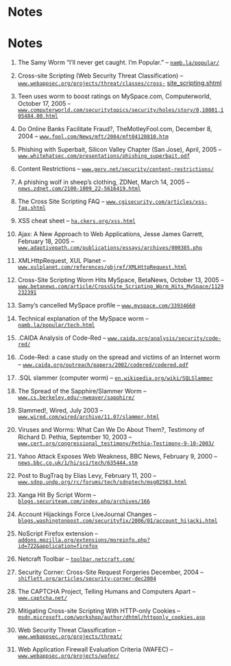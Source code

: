 # Notes

# Notes

1.  The Samy Worm “I’ll never get caught. I’m Popular.” – [`namb.la/popular/`](http://namb.la/popular/)

2.  Cross-site Scripting (Web Security Threat Classification) – [`www.webappsec.org/projects/threat/classes/cross-`](http://www.webappsec.org/projects/threat/classes/cross-site_scripting.shtml) [site_scripting.shtml](http://www.webappsec.org/projects/threat/classes/cross-site_scripting.shtml)

3.  Teen uses worm to boost ratings on MySpace.com, Computerworld, October 17, 2005 – [`www.computerworld.com/securitytopics/security/holes/story/0,10801,105484,00.html`](http://www.computerworld.com/securitytopics/security/holes/story/0%2C10801%2C105484%2C00.html)

4.  Do Online Banks Facilitate Fraud?, TheMotleyFool.com, December 8, 2004 – [`www.fool.com/News/mft/2004/mft04120810.htm`](http://www.fool.com/News/mft/2004/mft04120810.htm)

5.  Phishing with Superbait, Silicon Valley Chapter (San Jose), April, 2005 – [`www.whitehatsec.com/presentations/phishing_superbait.pdf`](http://www.whitehatsec.com/presentations/phishing_superbait.pdf)

6.  Content Restrictions – [`www.gerv.net/security/content-restrictions/`](http://www.gerv.net/security/content-restrictions/)

7.  A phishing wolf in sheep’s clothing, ZDNet, March 14, 2005 – [`news.zdnet.com/2100-1009_22-5616419.html`](http://news.zdnet.com/2100-1009_22-5616419.html)

8.  The Cross Site Scripting FAQ – [`www.cgisecurity.com/articles/xss-faq.shtml`](http://www.cgisecurity.com/articles/xss-faq.shtml)

9.  XSS cheat sheet – [`ha.ckers.org/xss.html`](http://ha.ckers.org/xss.html)

10.  Ajax: A New Approach to Web Applications, Jesse James Garrett, February 18, 2005 – [`www.adaptivepath.com/publications/essays/archives/000385.php`](http://www.adaptivepath.com/publications/essays/archives/000385.php)

11.  XMLHttpRequest, XUL Planet – [`www.xulplanet.com/references/objref/XMLHttpRequest.html`](http://www.xulplanet.com/references/objref/XMLHttpRequest.html)

12.  Cross-Site Scripting Worm Hits MySpace, BetaNews, October 13, 2005 – [`www.betanews.com/article/CrossSite_Scripting_Worm_Hits_MySpace/1129232391`](http://www.betanews.com/article/CrossSite_Scripting_Worm_Hits_MySpace/1129232391)

13.  Samy’s cancelled MySpace profile – [`www.myspace.com/33934660`](http://www.myspace.com/33934660)

14.  Technical explanation of the MySpace worm – [`namb.la/popular/tech.html`](http://namb.la/popular/tech.html)

15.  .CAIDA Analysis of Code-Red – [`www.caida.org/analysis/security/code-red/`](http://www.caida.org/analysis/security/code-red/)

16.  .Code-Red: a case study on the spread and victims of an Internet worm – [`www.caida.org/outreach/papers/2002/codered/codered.pdf`](http://www.caida.org/outreach/papers/2002/codered/codered.pdf)

17.  .SQL slammer (computer worm) – [`en.wikipedia.org/wiki/SQLSlammer`](http://en.wikipedia.org/wiki/SQLSlammer)

18.  The Spread of the Sapphire/Slammer Worm – [`www.cs.berkeley.edu/~nweaver/sapphire/`](http://www.cs.berkeley.edu/%7Enweaver/sapphire/)

19.  Slammed!, Wired, July 2003 – [`www.wired.com/wired/archive/11.07/slammer.html`](http://www.wired.com/wired/archive/11.07/slammer.html)

20.  Viruses and Worms: What Can We Do About Them?, Testimony of Richard D. Pethia, September 10, 2003 – [`www.cert.org/congressional_testimony/Pethia-Testimony-9-10-2003/`](http://www.cert.org/congressional_testimony/Pethia-Testimony-9-10-2003/)

21.  Yahoo Attack Exposes Web Weakness, BBC News, February 9, 2000 – [`news.bbc.co.uk/1/hi/sci/tech/635444.stm`](http://news.bbc.co.uk/1/hi/sci/tech/635444.stm)

22.  Post to BugTraq by Elias Levy, February 11, 200 – [`www.sdnp.undp.org/rc/forums/tech/sdnptech/msg02563.html`](http://www.sdnp.undp.org/rc/forums/tech/sdnptech/msg02563.html)

23.  Xanga Hit By Script Worm – [`blogs.securiteam.com/index.php/archives/166`](http://blogs.securiteam.com/index.php/archives/166)

24.  Account Hijackings Force LiveJournal Changes – [`blogs.washingtonpost.com/securityfix/2006/01/account_hijacki.html`](http://blogs.washingtonpost.com/securityfix/2006/01/account_hijacki.html)

25.  NoScript Firefox extension – [`addons.mozilla.org/extensions/moreinfo.php?id=722&application=firefox`](https://addons.mozilla.org/extensions/moreinfo.php?id=722&application=firefox)

26.  Netcraft Toolbar – [`toolbar.netcraft.com/`](http://toolbar.netcraft.com/)

27.  Security Corner: Cross-Site Request Forgeries December, 2004 – [`shiflett.org/articles/security-corner-dec2004`](http://shiflett.org/articles/security-corner-dec2004)

28.  The CAPTCHA Project, Telling Humans and Computers Apart – [`www.captcha.net/`](http://www.captcha.net/)

29.  Mitigating Cross-site Scripting With HTTP-only Cookies – [`msdn.microsoft.com/workshop/author/dhtml/httponly_cookies.asp`](http://msdn.microsoft.com/workshop/author/dhtml/httponly_cookies.asp)

30.  Web Security Threat Classification – [`www.webappsec.org/projects/threat/`](http://www.webappsec.org/projects/threat/)

31.  Web Application Firewall Evaluation Criteria (WAFEC) – [`www.webappsec.org/projects/wafec/`](http://www.webappsec.org/projects/wafec/)